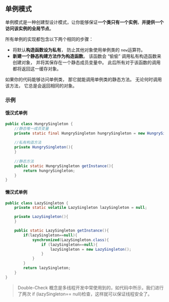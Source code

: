 ## 单例模式

单例模式是一种创建型设计模式，让你能够保证**一个类只有一个实例**，**并提供一个访问该实例的全局节点**。



所有单例的实现都包含以下两个相同的步骤：

- 将默认**构造函数设为私有**， 防止其他对象使用单例类的 `new`运算符。
- **新建一个静态构建方法作为构造函数**。 该函数会 “偷偷” 调用私有构造函数来创建对象， 并将其保存在一个静态成员变量中。 此后所有对于该函数的调用都将返回这一缓存对象。

如果你的代码能够访问单例类， 那它就能调用单例类的静态方法。 无论何时调用该方法， 它总是会返回相同的对象。

### 示例

#### 饿汉式单例

```java
public class HungrySingleton {
	//静态唯一成员变量
    private static final HungrySingleton hungrySingleton = new HungrySingleton();
	
    //私有构造方法
    private HungrySingleton(){
    }
    
	//静态方法
    public static HungrySingleton getInstance(){
        return hungrySingleton;
    }
}
```

#### 懒汉式单例

```java
public class LazySingleton {
    private static volatile LazySingleton lazySingleton = null;

    private LazySingleton(){
    }

    public static LazySingleton getInstance(){
        if(lazySingleton==null){
            synchronized(LazySingleton.class){
                if (lazySingleton==null){
                    lazySingleton = new LazySingleton();
                }
            }
        }
        return lazySingleton;
    }
}
```

> Double-Check 概念是多线程开发中常使用到的，如代码中所示，我们进行了两次 if (lazySingleton== null)检查，这样就可以保证线程安全了。

